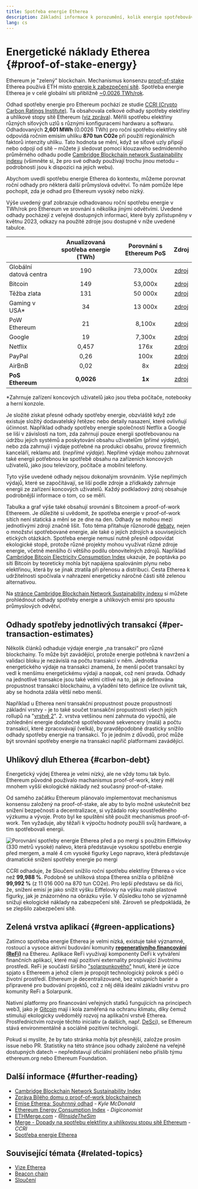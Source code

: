 ```yaml
---
title: Spotřeba energie Etherea
description: Základní informace k porozumění, kolik energie spotřebovává Ethereum.
lang: cs
---
```


# Energetické náklady Etherea {#proof-of-stake-energy}

Ethereum je "zelený" blockchain. Mechanismus konsenzu [proof-of-stake](/developers/docs/consensus-mechanisms/pos) Etherea používá ETH místo [ energie k zabezpečení sítě](/developers/docs/consensus-mechanisms/pow). Spotřeba energie Etherea je v celé globální síti přibližně [~0,0026 TWh/rok](https://carbon-ratings.com/eth-report-2022).

Odhad spotřeby energie pro Ethereum pochází ze studie [CCRI (Crypto Carbon Ratings Institute)](https://carbon-ratings.com). Ta obsahovala celkové odhady spotřeby elektřiny a uhlíkové stopy sítě Ethereum ([viz zpráva](https://carbon-ratings.com/eth-report-2022)). Měřili spotřebu elektřiny různých síťových uzlů s různými konfiguracemi hardwaru a softwaru. Odhadovaných **2,601 MWh** (0.0026 TWh) pro roční spotřebu elektřiny sítě odpovídá ročním emisím uhlíku **870 tun CO2e** při použití regionálních faktorů intenzity uhlíku. Tato hodnota se mění, když se síťové uzly připojí nebo odpojí od sítě – můžete ji sledovat pomocí klouzavého sedmidenního průměrného odhadu podle [Cambridge Blockchain network Sustainability indexu](https://ccaf.io/cbnsi/ethereum) (všimněte si, že pro své odhady používají trochu jinou metodu – podrobnosti jsou k dispozici na jejich webu).

Abychom uvedli spotřebu energie Etherea do kontextu, můžeme porovnat roční odhady pro některá další průmyslová odvětví. To nám pomůže lépe pochopit, zda je odhad pro Ethereum vysoký nebo nízký.

<EnergyConsumptionChart />

Výše uvedený graf zobrazuje odhadovanou roční spotřebu energie v TWh/rok pro Ethereum ve srovnání s několika jinými odvětvími. Uvedené odhady pocházejí z veřejně dostupných informací, které byly zpřístupněny v květnu 2023, odkazy na použité zdroje jsou dostupné v níže uvedené tabulce.

|                        | Anualizovaná spotřeba energie (TWh) | Porovnání s Ethereum PoS |                                                                                      Zdroj                                                                                       |
|:---------------------- |:-----------------------------------:|:------------------------:|:--------------------------------------------------------------------------------------------------------------------------------------------------------------------------------:|
| Globální datová centra |                 190                 |         73,000x          |                                    [zdroj](https://www.iea.org/commentaries/data-centres-and-energy-from-global-headlines-to-local-headaches)                                    |
| Bitcoin                |                 149                 |         53,000x          |                                                                 [zdroj](https://ccaf.io/cbnsi/cbeci/comparisons)                                                                 |
| Těžba zlata            |                 131                 |         50 000x          |                                                                 [zdroj](https://ccaf.io/cbnsi/cbeci/comparisons)                                                                 |
| Gaming v USA\*       |                 34                  |         13 000x          |                 [zdroj](https://www.researchgate.net/publication/336909520_Toward_Greener_Gaming_Estimating_National_Energy_Use_and_Energy_Efficiency_Potential)                 |
| PoW Ethereum           |                 21                  |          8,100x          |                                                                    [zdroj](https://ccaf.io/cbnsi/ethereum/1)                                                                     |
| Google                 |                 19                  |          7,300x          |                                           [zdroj](https://www.gstatic.com/gumdrop/sustainability/google-2022-environmental-report.pdf)                                           |
| Netflix                |                0,457                |           176x           | [zdroj](https://assets.ctfassets.net/4cd45et68cgf/7B2bKCqkXDfHLadrjrNWD8/e44583e5b288bdf61e8bf3d7f8562884/2021_US_EN_Netflix_EnvironmentalSocialGovernanceReport-2021_Final.pdf) |
| PayPal                 |                0,26                 |           100x           |                                  [zdroj](https://s202.q4cdn.com/805890769/files/doc_downloads/global-impact/CDP_Climate_Change_PayPal-(1).pdf)                                   |
| AirBnB                 |                0,02                 |            8x            |                               [zdroj](https://s26.q4cdn.com/656283129/files/doc_downloads/governance_doc_updated/Airbnb-ESG-Factsheet-(Final).pdf)                               |
| **PoS Ethereum**       |             **0,0026**              |          **1x**          |                                                               [zdroj](https://carbon-ratings.com/eth-report-2022)                                                                |

\*Zahrnuje zařízení koncových uživatelů jako jsou třeba počítače, notebooky a herní konzole.

Je složité získat přesné odhady spotřeby energie, obzvláště když zde existuje složitý dodavatelský řetězec nebo detaily nasazení, které ovlivňují účinnost. Například odhady spotřeby energie společností Netflix a Google se liší v závislosti na tom, zda zahrnují pouze energii spotřebovanou na údržbu jejich systémů a poskytování obsahu uživatelům (_přímé výdaje_), nebo zda zahrnují i výdaje potřebné na produkci obsahu, provoz firemních kanceláří, reklamu atd. (_nepřímé výdaje_). Nepřímé výdaje mohou zahrnovat také energii potřebnou ke spotřebě obsahu na zařízeních koncových uživatelů, jako jsou televizory, počítače a mobilní telefony.

Tyto výše uvedené odhady nejsou dokonalým srovnáním. Výše nepřímých výdajů, které se započítávají, se liší podle zdroje a zřídkakdy zahrnuje energii ze zařízení koncových uživatelů. Každý podkladový zdroj obsahuje podrobnější informace o tom, co se měří.

Tabulka a graf výše také obsahují srovnání s Bitcoinem a proof-of-work Ethereem. Je důležité si uvědomit, že spotřeba energie v proof-of-work sítích není statická a mění se ze dne na den. Odhady se mohou mezi jednotlivými zdroji značně lišit. Toto téma přitahuje různorodé [debaty](https://www.coindesk.com/business/2020/05/19/the-last-word-on-bitcoins-energy-consumption/), nejen o množství spotřebované energie, ale také o jejích zdrojích a souvisejících etických otázkách. Spotřeba energie nemusí nutně přesně odpovídat ekologické stopě, protože různé projekty mohou využívat různé zdroje energie, včetně menšího či většího podílu obnovitelných zdrojů. Například [Cambridge Bitcoin Electricity Consumption Index](https://ccaf.io/cbnsi/cbeci/comparisons) ukazuje, že poptávka po síti Bitcoin by teoreticky mohla být napájena spalováním plynu nebo elektřinou, která by se jinak ztratila při přenosu a distribuci. Cesta Etherea k udržitelnosti spočívala v nahrazení energeticky náročné části sítě zelenou alternativou.

Na [stránce Cambridge Blockchain Network Sustainability indexu](https://ccaf.io/cbnsi/ethereum) si můžete prohlédnout odhady spotřeby energie a uhlíkových emisí pro spoustu průmyslových odvětví.

## Odhady spotřeby jednotlivých transakcí {#per-transaction-estimates}

Několik článků odhaduje výdaje energie „na transakci“ pro různé blockchainy. To může být zavádějící, protože energie potřebná k navržení a validaci bloku je nezávislá na počtu transakcí v něm. Jednotka energetického výdaje na transakci znamená, že menší počet transakcí by vedl k menšímu energetickému výdaji a naopak, což není pravda. Odhady na jednotlivé transakce jsou také velmi citlivé na to, jak je definována propustnost transakcí blockchainu, a vyladění této definice lze ovlivnit tak, aby se hodnota zdála větší nebo menší.

Například u Etherea není transakční propustnost pouze propustností základní vrstvy - je to také součet transakční propustnosti všech jejích rollupů na "[vrstvě 2](/layer-2/)". 2. vrstva vetšinou není zahrnuta do výpočtů, ale zohlednění energie dodatečně spotřebované sekvencery (malá) a počtu transakcí, které zpracovávají (velká), by pravděpodobně drasticky snížilo odhady spotřeby energie na transakci. To je jedním z důvodů, proč může být srovnání spotřeby energie na transakci napříč platformami zavádějící.

## Uhlíkový dluh Etherea {#carbon-debt}

Energetický výdej Etherea je velmi nízký, ale ne vždy tomu tak bylo. Ethereum původně používalo machanismus proof-of-work, který měl mnohem vyšší ekologické náklady než současný proof-of-stake.

Od samého začátku Ethereum plánovalo implementovat mechanismus konsensu založený na proof-of-stake, ale aby to bylo možné uskutečnit bez snížení bezpečnosti a decentralizace, si vyžádalo roky soustředěného výzkumu a vývoje. Proto byl ke spuštění sítě použit mechanismus proof-of-work. Ten vyžaduje, aby těžaři k výpočtu hodnoty použili svůj hardware, a tím spotřebovali energii.

![Porovnání spotřeby energie Etherea před a po mergi s použitím Eiffelovky (330 metrů vysoké) nalevo, která představuje vysokou spotřebu energie před mergem, a malé 4 cm vysoké figurky Lego napravo, která představuje dramatické snížení spotřeby energie po mergi](energy_consumption_pre_post_merge.png)

CCRI odhaduje, že Sloučení snížilo roční spotřebu elektřiny Etherea o více než **99,988 %**. Podobně se uhlíková stopa Etherea snížila o přibližně **99,992 %** (z 11 016 000 na 870 tun CO2e). Pro lepší představu se dá říci, že, snížení emisí je jako snížit výšku Eiffelovky na výšku malé plastové figurky, jak je znázorněno na obrázku výše. V důsledku toho se významně snižují ekologické náklady na zabezpečení sítě. Zároveň se předpokládá, že se zlepšilo zabezpečení sítě.

## Zelená vrstva aplikací {#green-applications}

Zatímco spotřeba energie Etherea je velmi nízká, existuje také významné, rostoucí a vysoce aktivní budování komunity [**regenerativního financování (ReFi)**](/refi/) na Ethereu. Aplikace ReFi využívají komponenty DeFi k vytváření finančních aplikací, které mají pozitivní externality prospívající životnímu prostředí. ReFi je součástí širšího ["solarpunkového"](https://en.wikipedia.org/wiki/Solarpunk) hnutí, které je úzce spjato s Ethereem a jehož cílem je propojit technologický pokrok s péčí o životní prostředí. Ethereum je decentralizované, bez vstupních bariér a připravené pro budování projektů, což z něj dělá ideální základní vrstvu pro komunity ReFi a Solarpunk.

Nativní platformy pro financování veřejných statků fungujících na principech web3, jako je [Gitcoin](https://gitcoin.co) mají i kola zaměřená na ochranu klimatu, díky čemuž stimulují ekologicky uvědomělý rozvoj na aplikační vrstvě Etherea. Prostřednictvím rozvoje těchto iniciativ (a dalších, např. [DeSci](/desci/)), se Ethereum stává environmentálně a sociálně pozitivní technologií.

<Alert>
<AlertEmoji text=":evergreen_tree:" />
<AlertContent>
  Pokud si myslíte, že by tato stránka mohla být přesnější, založze prosím issue nebo PR. Statistiky na této stránce jsou odhady založené na veřejně dostupných datech – nepředstavují oficiální prohlášení nebo příslib týmu ethereum.org nebo Ethereum Foundation.
</AlertContent>
</Alert>

## Další informace {#further-reading}

- [Cambridge Blockchain Network Sustainability Index](https://ccaf.io/cbnsi/ethereum)
- [Zpráva Bílého domu o proof-of-work blockchainech](https://www.whitehouse.gov/wp-content/uploads/2022/09/09-2022-Crypto-Assets-and-Climate-Report.pdf)
- [Emise Etherea: Souhrnný odhad](https://kylemcdonald.github.io/ethereum-emissions/) - _Kyle McDonald_
- [Ethereum Energy Consumption Index](https://digiconomist.net/ethereum-energy-consumption/) - _Digiconomist_
- [ETHMerge.com](https://ethmerge.com/) - _[@InsideTheSim](https://twitter.com/InsideTheSim)_
- [Merge - Dopady na spotřebu elektřiny a uhlíkovou stopu sítě Ethereum](https://carbon-ratings.com/eth-report-2022) - _CCRI_
- [Spotřeba energie Etherea](https://mirror.xyz/jmcook.eth/ODpCLtO4Kq7SCVFbU4He8o8kXs418ZZDTj0lpYlZkR8)

## Související témata {#related-topics}

- [Vize Etherea](/roadmap/vision/)
- [Beacon chain](/roadmap/beacon-chain)
- [Sloučení](/roadmap/merge/)

